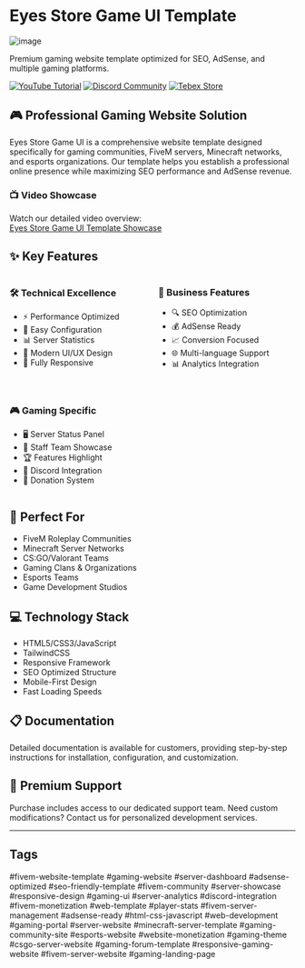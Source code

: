 # Eyes Store Game UI Template

![image](https://github.com/user-attachments/assets/1c8425c5-c913-4334-a937-b2ca243e2fd0)


Premium gaming website template optimized for SEO, AdSense, and multiple gaming platforms.

[![YouTube Tutorial](https://img.shields.io/badge/YouTube-Tutorial-red?style=for-the-badge&logo=youtube)](https://youtu.be/CGxN356wccc)
[![Discord Community](https://img.shields.io/badge/Discord-Join_Community-7289DA?style=for-the-badge&logo=discord)](https://discord.gg/EkwWvFS)
[![Tebex Store](https://img.shields.io/badge/Tebex-Purchase_Now-5CAD3A?style=for-the-badge&logo=shopify)](https://eyestore.tebex.io/)

## 🎮 Professional Gaming Website Solution

Eyes Store Game UI is a comprehensive website template designed specifically for gaming communities, FiveM servers, Minecraft networks, and esports organizations. Our template helps you establish a professional online presence while maximizing SEO performance and AdSense revenue.

### 📺 Video Showcase

Watch our detailed video overview:  
[Eyes Store Game UI Template Showcase](https://youtu.be/CGxN356wccc)

## ✨ Key Features

<div style="display: flex; flex-wrap: wrap; gap: 20px; margin-bottom: 20px;">
    <div style="flex: 1; min-width: 200px;">
        <h3>🛠️ Technical Excellence</h3>
        <ul>
            <li>⚡ Performance Optimized</li>
            <li>🔧 Easy Configuration</li>
            <li>📊 Server Statistics</li>
            <li>🎨 Modern UI/UX Design</li>
            <li>📱 Fully Responsive</li>
        </ul>
    </div>
    <div style="flex: 1; min-width: 200px;">
        <h3>💼 Business Features</h3>
        <ul>
            <li>🔍 SEO Optimization</li>
            <li>💰 AdSense Ready</li>
            <li>📈 Conversion Focused</li>
            <li>🌐 Multi-language Support</li>
            <li>📊 Analytics Integration</li>
        </ul>
    </div>
    <div style="flex: 1; min-width: 200px;">
        <h3>🎮 Gaming Specific</h3>
        <ul>
            <li>🖥️ Server Status Panel</li>
            <li>👥 Staff Team Showcase</li>
            <li>🏆 Features Highlight</li>
            <li>🔌 Discord Integration</li>
            <li>💸 Donation System</li>
        </ul>
    </div>
</div>

## 🚀 Perfect For

- FiveM Roleplay Communities
- Minecraft Server Networks
- CS:GO/Valorant Teams
- Gaming Clans & Organizations
- Esports Teams
- Game Development Studios

## 💻 Technology Stack

- HTML5/CSS3/JavaScript
- TailwindCSS
- Responsive Framework
- SEO Optimized Structure
- Mobile-First Design
- Fast Loading Speeds

## 📋 Documentation

Detailed documentation is available for customers, providing step-by-step instructions for installation, configuration, and customization.

## 🌟 Premium Support

Purchase includes access to our dedicated support team. Need custom modifications? Contact us for personalized development services.

---

## Tags

#fivem-website-template #gaming-website #server-dashboard #adsense-optimized #seo-friendly-template #fivem-community #server-showcase #responsive-design #gaming-ui #server-analytics #discord-integration #fivem-monetization #web-template #player-stats #fivem-server-management #adsense-ready #html-css-javascript #web-development #gaming-portal #server-website #minecraft-server-template #gaming-community-site #esports-website #website-monetization #gaming-theme #csgo-server-website #gaming-forum-template #responsive-gaming-website #fivem-server-website #gaming-landing-page